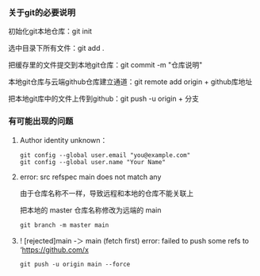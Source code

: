 ### 关于git的必要说明

初始化git本地仓库：git init

选中目录下所有文件：git add .

把缓存里的文件提交到本地git仓库：git commit -m "仓库说明"

本地git仓库与云端github仓库建立通道：git remote add origin + github库地址

把本地git库中的文件上传到github：git push -u origin + 分支



### 有可能出现的问题

1. Author identity unknown：

   ```
   git config --global user.email "you@example.com"
   git config --global user.name "Your Name"
   ```

   

2. error: src refspec main does not match any

   由于仓库名称不一样，导致远程和本地的仓库不能关联上

   把本地的 master 仓库名称修改为远端的 main

   ```
   git branch -m master main
   ```

3. ! [rejected]main -＞ main (fetch first) error: failed to push some refs to ‘https://github.com/x

   ```
   git push -u origin main --force
   ```

   